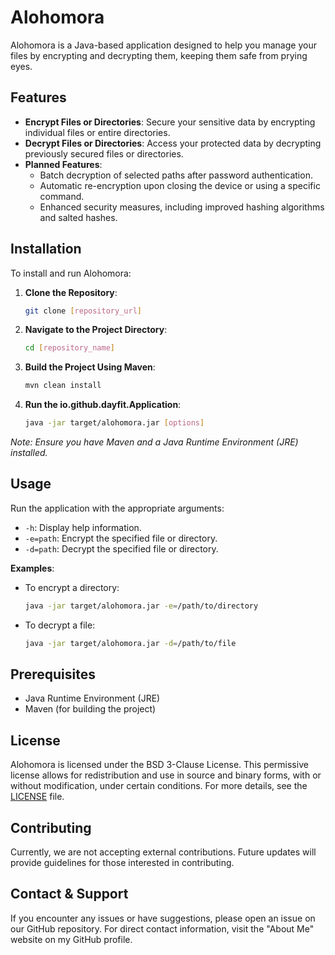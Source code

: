 # Alohomora

Alohomora is a Java-based application designed to help you manage your files by encrypting and decrypting them, keeping them safe from prying eyes.

## Features

- **Encrypt Files or Directories**: Secure your sensitive data by encrypting individual files or entire directories.
- **Decrypt Files or Directories**: Access your protected data by decrypting previously secured files or directories.
- **Planned Features**:
    - Batch decryption of selected paths after password authentication.
    - Automatic re-encryption upon closing the device or using a specific command.
    - Enhanced security measures, including improved hashing algorithms and salted hashes.

## Installation

To install and run Alohomora:

1. **Clone the Repository**:
   ```bash
   git clone [repository_url]
   ```
2. **Navigate to the Project Directory**:
   ```bash
   cd [repository_name]
   ```
3. **Build the Project Using Maven**:
   ```bash
   mvn clean install
   ```
4. **Run the io.github.dayfit.Application**:
   ```bash
   java -jar target/alohomora.jar [options]
   ```

*Note: Ensure you have Maven and a Java Runtime Environment (JRE) installed.*

## Usage

Run the application with the appropriate arguments:

- `-h`: Display help information.
- `-e=path`: Encrypt the specified file or directory.
- `-d=path`: Decrypt the specified file or directory.

**Examples**:

- To encrypt a directory:
  ```bash
  java -jar target/alohomora.jar -e=/path/to/directory
  ```
- To decrypt a file:
  ```bash
  java -jar target/alohomora.jar -d=/path/to/file
  ```

## Prerequisites

- Java Runtime Environment (JRE)
- Maven (for building the project)

## License

Alohomora is licensed under the BSD 3-Clause License. This permissive license allows for redistribution and use in source and binary forms, with or without modification, under certain conditions. For more details, see the [LICENSE](https://opensource.org/license/bsd-3-clause) file.

## Contributing

Currently, we are not accepting external contributions. Future updates will provide guidelines for those interested in contributing.

## Contact & Support

If you encounter any issues or have suggestions, please open an issue on our GitHub repository. For direct contact information, visit the "About Me" website on my GitHub profile.
